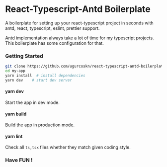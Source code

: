 # React-Typescript-Antd Boilerplate

A boilerplate for setting up your react-typescript project in seconds with antd, react, typescript, eslint, prettier support.

Antd implementation always take a lot of time for my typescript projects. This boilerplate has some configuration for that.

### Getting Started

```bash
git clone https://github.com/ugurcoskn/react-typescript-antd-boilerplate.git my-app
cd my-app
yarn install  # install dependencies
yarn dev    # start dev server
```

#### yarn dev

 Start the app in dev mode.

#### yarn build

 Build the app in production mode.

#### yarn lint

 Check all `ts,tsx` files whether they match given coding style.

### Have FUN !
